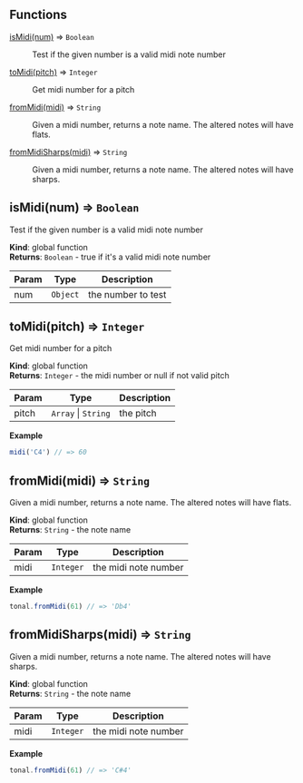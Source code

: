 ## Functions

<dl>
<dt><a href="#isMidi">isMidi(num)</a> ⇒ <code>Boolean</code></dt>
<dd><p>Test if the given number is a valid midi note number</p>
</dd>
<dt><a href="#toMidi">toMidi(pitch)</a> ⇒ <code>Integer</code></dt>
<dd><p>Get midi number for a pitch</p>
</dd>
<dt><a href="#fromMidi">fromMidi(midi)</a> ⇒ <code>String</code></dt>
<dd><p>Given a midi number, returns a note name. The altered notes will have
flats.</p>
</dd>
<dt><a href="#fromMidiSharps">fromMidiSharps(midi)</a> ⇒ <code>String</code></dt>
<dd><p>Given a midi number, returns a note name. The altered notes will have
sharps.</p>
</dd>
</dl>

<a name="isMidi"></a>

## isMidi(num) ⇒ <code>Boolean</code>
Test if the given number is a valid midi note number

**Kind**: global function  
**Returns**: <code>Boolean</code> - true if it's a valid midi note number  

| Param | Type | Description |
| --- | --- | --- |
| num | <code>Object</code> | the number to test |

<a name="toMidi"></a>

## toMidi(pitch) ⇒ <code>Integer</code>
Get midi number for a pitch

**Kind**: global function  
**Returns**: <code>Integer</code> - the midi number or null if not valid pitch  

| Param | Type | Description |
| --- | --- | --- |
| pitch | <code>Array</code> &#124; <code>String</code> | the pitch |

**Example**  
```js
midi('C4') // => 60
```
<a name="fromMidi"></a>

## fromMidi(midi) ⇒ <code>String</code>
Given a midi number, returns a note name. The altered notes will have
flats.

**Kind**: global function  
**Returns**: <code>String</code> - the note name  

| Param | Type | Description |
| --- | --- | --- |
| midi | <code>Integer</code> | the midi note number |

**Example**  
```js
tonal.fromMidi(61) // => 'Db4'
```
<a name="fromMidiSharps"></a>

## fromMidiSharps(midi) ⇒ <code>String</code>
Given a midi number, returns a note name. The altered notes will have
sharps.

**Kind**: global function  
**Returns**: <code>String</code> - the note name  

| Param | Type | Description |
| --- | --- | --- |
| midi | <code>Integer</code> | the midi note number |

**Example**  
```js
tonal.fromMidi(61) // => 'C#4'
```
